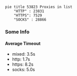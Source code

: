 
```mermaid
pie title 53823 Proxies in list
    "HTTP" : 23831
    "HTTPS": 7529
    "SOCKS" : 28866
```

### Some Info
#### Average Timeout

- mixed: 3.5s
- http: 1.7s
- https: 8.2s
- socks: 5.0s